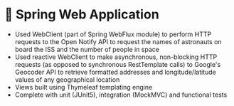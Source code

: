 # 🍃 Spring Web Application
* Used WebClient (part of Spring WebFlux module) to perform HTTP requests to the Open Notify API to request the names of astronauts on board the ISS and the number of people in space
* Used reactive WebClient to make asynchronous, non-blocking HTTP requests (as opposed to synchronous RestTemplate calls) to Google's Geocoder API to retrieve formatted addresses and longitude/latitude values of any geographical location
* Views built using Thymeleaf templating engine
* Complete with unit (JUnit5), integration (MockMVC) and functional tests
